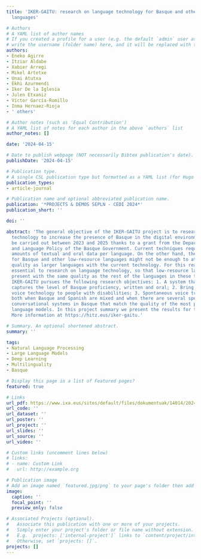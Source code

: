 ```yaml
---
title: 'IKER-GAITU: research on language technology for Basque and other low-resource
  languages'

# Authors
# A YAML list of author names
# If you created a profile for a user (e.g. the default `admin` user at `content/authors/admin/`), 
# write the username (folder name) here, and it will be replaced with their full name and linked to their profile.
authors:
- Eneko Agirre
- Itziar Aldabe
- Xabier Arregi
- Mikel Artetxe
- Unai Atutxa
- Ekhi Azurmendi
- Iker De la Iglesia
- Julen Etxaniz
- Victor García-Romillo
- Inma Hernaez-Rioja
- ' others'

# Author notes (such as 'Equal Contribution')
# A YAML list of notes for each author in the above `authors` list
author_notes: []

date: '2024-04-15'

# Date to publish webpage (NOT necessarily Bibtex publication's date).
publishDate: '2024-04-15'

# Publication type.
# A single CSL publication type but formatted as a YAML list (for Hugo requirements).
publication_types:
- article-journal

# Publication name and optional abbreviated publication name.
publication: '*PROJECTS & DEMOS SEPLN - CEDI 2024*'
publication_short: ''

doi: ''

abstract: 'The general objective of the IKER-GAITU project is to research on language
  technology to increase the presence of Basque in the digital environment. It will
  be carried out between 2023 and 2025 thanks to a grant from the Department of Culture
  and Language Policy of the Basque Government. Current techniques require enormous
  amounts of textual and oral data per language. On the other hand, the data available
  for Basque and other low-resource languages might not be enough to attain the same
  quality as larger languages with the current technology. For this reason, it is
  essential to research on language technology, so that low-resource languages are
  present with the same quality as the rest of the languages in these technologies.
  IKER-GAITU pursues the following research objectives: 1. A system that automatically
  captures the level of Basque proficiency, written and oral; 2. Bring personalized
  voice technology to people with disabilities; 3. Spontaneous voice transcription,
  both when Basque and Spanish are mixed and when there are several speakers; 4. Textual
  conversational systems in Basque that match the quality of the most powerful large
  language models. In this project summary we present the results for the first year.
  More information at https://hitz.eus/iker-gaitu.'

# Summary. An optional shortened abstract.
summary: ''

tags:
- Natural Language Processing
- Large Language Models
- Deep Learning
- Multilinguality
- Basque

# Display this page in a list of Featured pages?
featured: true

# Links
url_pdf: https://www.ixa.eus/sites/default/files/dokumentuak/14014/2024_SEPLN___CEDI___iker_gaitu-4.pdf
url_code: ''
url_dataset: ''
url_poster: ''
url_project: ''
url_slides: ''
url_source: ''
url_video: ''

# Custom links (uncomment lines below)
# links:
# - name: Custom Link
#   url: http://example.org

# Publication image
# Add an image named `featured.jpg/png` to your page's folder then add a caption below.
image:
  caption: ''
  focal_point: ''
  preview_only: false

# Associated Projects (optional).
#   Associate this publication with one or more of your projects.
#   Simply enter your project's folder or file name without extension.
#   E.g. `projects: ['internal-project']` links to `content/project/internal-project/index.md`.
#   Otherwise, set `projects: []`.
projects: []
---
```

